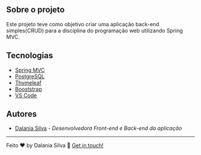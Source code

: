 
## Sobre o projeto

Este projeto teve como objetivo criar uma aplicação back-end simples(CRUD) para a disciplina do programação web utilizando Spring MVC.

## Tecnologias


* [Spring MVC](https://spring.io/guides/gs/serving-web-content/)
* [PostgreSQL](https://www.jetbrains.com/datagrip/features/?source=google&medium=cpc&campaign=15034928143&gclid=Cj0KCQiA95aRBhCsARIsAC2xvfw6h4l_IdvYIBd1VzUGSMHb2X83Zr75yi8vs9CcY9TmMZEWHJzlRtwaAkezEALw_wcB) 
* [Thymeleaf](https://www.thymeleaf.org//) 
* [Booststrap](https://getbootstrap.com/docs/4.0/getting-started/introduction/) 
* [VS Code](https://code.visualstudio.com/) 




##  Autores
* [Dalania Silva](https://github.com/linkParaPerfil) - *Desenvolvedora Front-end e Back-end da aplicação*  


---

Feito ♥ by Dalania Silva :wave: [Get in touch!](https://www.linkedin.com/in/dalania-silva-851107175/)
